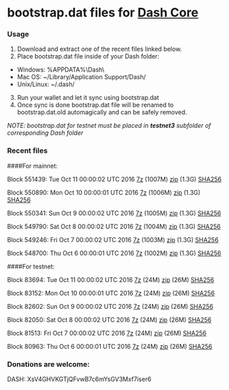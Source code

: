 # bootstrap.dat files for [Dash Core](https://www.dash.org)

### Usage

1. Download and extract one of the recent files linked below.
2. Place bootstrap.dat file inside of your Dash folder:
 - Windows: %APPDATA%\Dash\
 - Mac OS: ~/Library/Application Support/Dash/
 - Unix/Linux: ~/.dash/
3. Run your wallet and let it sync using bootstrap.dat
4. Once sync is done bootstrap.dat file will be renamed to bootstrap.dat.old automagically and can be safely removed.

_NOTE: bootstrap.dat for testnet must be placed in **testnet3** subfolder of corresponding Dash folder_

### Recent files

####For mainnet:

Block 551439: Tue Oct 11 00:00:02 UTC 2016 [7z](https://transfer.sh/E71gI/bootstrap.dat.20161011.7z) (1007M) [zip](https://transfer.sh/AXktN/bootstrap.dat.20161011.zip) (1.3G) [SHA256](https://transfer.sh/JDic/sha256.txt)

Block 550890: Mon Oct 10 00:00:01 UTC 2016 [7z](https://transfer.sh/pB5s0/bootstrap.dat.20161010.7z) (1006M) [zip](https://transfer.sh/13QO1n/bootstrap.dat.20161010.zip) (1.3G) [SHA256](https://transfer.sh/Ew9e9/sha256.txt)

Block 550341: Sun Oct  9 00:00:02 UTC 2016 [7z](https://transfer.sh/VsZdR/bootstrap.dat.20161009.7z) (1005M) [zip](https://transfer.sh/sXkzx/bootstrap.dat.20161009.zip) (1.3G) [SHA256](https://transfer.sh/42xaS/sha256.txt)

Block 549790: Sat Oct  8 00:00:02 UTC 2016 [7z](https://transfer.sh/Wn8dV/bootstrap.dat.20161008.7z) (1004M) [zip](https://transfer.sh/6VqaR/bootstrap.dat.20161008.zip) (1.3G) [SHA256](https://transfer.sh/SYWEL/sha256.txt)

Block 549246: Fri Oct  7 00:00:02 UTC 2016 [7z](https://transfer.sh/16geZM/bootstrap.dat.20161007.7z) (1003M) [zip](https://transfer.sh/JpY8O/bootstrap.dat.20161007.zip) (1.3G) [SHA256](https://transfer.sh/FlV4y/sha256.txt)

Block 548700: Thu Oct  6 00:00:01 UTC 2016 [7z](https://transfer.sh/H3It3/bootstrap.dat.20161006.7z) (1002M) [zip](https://transfer.sh/vyfBw/bootstrap.dat.20161006.zip) (1.3G) [SHA256](https://transfer.sh/a2lgt/sha256.txt)

####For testnet:

Block 83694: Tue Oct 11 00:00:02 UTC 2016 [7z](https://transfer.sh/T7aIJ/bootstrap.dat.20161011.7z) (24M) [zip](https://transfer.sh/tAvu5/bootstrap.dat.20161011.zip) (26M) [SHA256](https://transfer.sh/YH7TJ/sha256.txt)

Block 83152: Mon Oct 10 00:00:01 UTC 2016 [7z](https://transfer.sh/FdiEZ/bootstrap.dat.20161010.7z) (24M) [zip](https://transfer.sh/5T82n/bootstrap.dat.20161010.zip) (26M) [SHA256](https://transfer.sh/3Ora4/sha256.txt)

Block 82602: Sun Oct  9 00:00:02 UTC 2016 [7z](https://transfer.sh/10E3ga/bootstrap.dat.20161009.7z) (24M) [zip](https://transfer.sh/15rKr8/bootstrap.dat.20161009.zip) (26M) [SHA256](https://transfer.sh/cvWKD/sha256.txt)

Block 82050: Sat Oct  8 00:00:02 UTC 2016 [7z](https://transfer.sh/yx9zv/bootstrap.dat.20161008.7z) (24M) [zip](https://transfer.sh/4xMew/bootstrap.dat.20161008.zip) (26M) [SHA256](https://transfer.sh/yfTfp/sha256.txt)

Block 81513: Fri Oct  7 00:00:02 UTC 2016 [7z](https://transfer.sh/Fnixa/bootstrap.dat.20161007.7z) (24M) [zip](https://transfer.sh/z9iNy/bootstrap.dat.20161007.zip) (26M) [SHA256](https://transfer.sh/gAQUp/sha256.txt)

Block 80963: Thu Oct  6 00:00:01 UTC 2016 [7z](https://transfer.sh/bYPs8/bootstrap.dat.20161006.7z) (24M) [zip](https://transfer.sh/zSX57/bootstrap.dat.20161006.zip) (26M) [SHA256](https://transfer.sh/gcsEc/sha256.txt)

### Donations are welcome:

DASH: XsV4GHVKGTjQFvwB7c6mYsGV3Mxf7iser6
